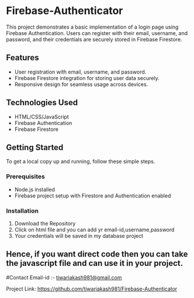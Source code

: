 # Firebase-Authenticator

This project demonstrates a basic implementation of a login page using Firebase Authentication. Users can register with their email, username, and password, and their credentials are securely stored in Firebase Firestore.

## Features

- User registration with email, username, and password.
- Firebase Firestore integration for storing user data securely.
- Responsive design for seamless usage across devices.

## Technologies Used

- HTML/CSS/JavaScript
- Firebase Authentication
- Firebase Firestore

## Getting Started

To get a local copy up and running, follow these simple steps.

### Prerequisites

- Node.js installed
- Firebase project setup with Firestore and Authentication enabled

### Installation

1. Download the Repository
2. Click on html file and you can add yr email-id,username,password
3. Your credentials will be saved in my database project

  
## Hence, if you want direct code then you can take the javascript file and can use it in your project.

#Contact
Email-id :- tiwariakash981@gmail.com

Project Link: https://github.com/tiwariakash981/Firebase-Authenticator
   
